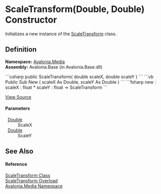 # ScaleTransform(Double, Double) Constructor


Initializes a new instance of the <a href="T_Avalonia_Media_ScaleTransform">ScaleTransform</a> class.



## Definition
**Namespace:** <a href="N_Avalonia_Media">Avalonia.Media</a>  
**Assembly:** Avalonia.Base (in Avalonia.Base.dll)

<Tabs groupId="api-code-preview">
<TabItem value="csharp" label="C#">
```csharp
public ScaleTransform(
	double scaleX,
	double scaleY
)
```
</TabItem>
<TabItem value="vb" label="VB">
```vb
Public Sub New ( 
	scaleX As Double,
	scaleY As Double
)
```
</TabItem>
<TabItem value="fsharp" label="F#">
```fsharp
new : 
        scaleX : float * 
        scaleY : float -> ScaleTransform
```
</TabItem>
</Tabs>



<a href="https://github.com/AvaloniaUI/Avalonia/tree/master/src/Avalonia.Base/Media/ScaleTransform.cs#L37" title="View the source code">View Source</a>



#### Parameters
<dl><dt>  <a href="https://learn.microsoft.com/dotnet/api/system.double" target="_blank" rel="noopener noreferrer">Double</a></dt><dd>ScaleX</dd><dt>  <a href="https://learn.microsoft.com/dotnet/api/system.double" target="_blank" rel="noopener noreferrer">Double</a></dt><dd>ScaleY</dd></dl>

## See Also


#### Reference
<a href="T_Avalonia_Media_ScaleTransform">ScaleTransform Class</a>  
<a href="Overload_Avalonia_Media_ScaleTransform__ctor">ScaleTransform Overload</a>  
<a href="N_Avalonia_Media">Avalonia.Media Namespace</a>  

